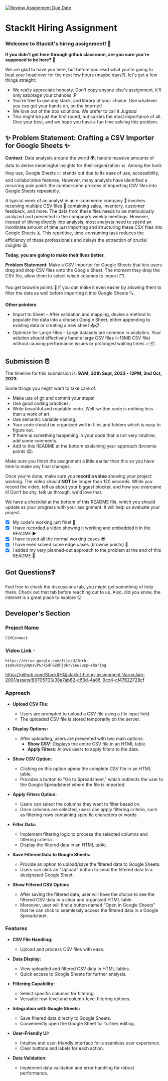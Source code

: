 [![Review Assignment Due Date](https://classroom.github.com/assets/deadline-readme-button-24ddc0f5d75046c5622901739e7c5dd533143b0c8e959d652212380cedb1ea36.svg)](https://classroom.github.com/a/_IojtdoU)
# StackIt Hiring Assignment

### Welcome to StackIt's hiring assignment! 🚀

**If you didn't get here through github classroom, are you sure you're supposed to be here? 🤨**


We are glad to have you here, but before you read what you're going to beat your head over for the next few hours (maybe days?), let's get a few things straight:
- We really appreciate honesty. Don't copy anyone else's assignment, it'll only sabotage your chances :P
- You're free to use any stack, and library of your choice. Use whatever you can get your hands on, on the internet!
- We love out of the box solutions. We prefer to call it *Jugaad* 
- This might be just the first round, but carries the most importance of all. Give your best, and we hope you have a fun time solving this problem.

## ✨ **Problem Statement: Crafting a CSV Importer for Google Sheets** ✨

**Context**:
Data analysts around the world 🌍, handle massive amounts of data to derive meaningful insights for their organization 📊. Among the tools they use, Google Sheets 📈 stands out due to its ease of use, accessibility, and collaborative features. However, many analysts have identified a recurring pain point: the cumbersome process of importing CSV files into Google Sheets repeatedly.

A typical week of an analyst in an e-commerce company 🛒 involves receiving multiple CSV files 📁 containing sales, inventory, customer feedback, and more. The data from these files needs to be meticulously analyzed and presented in the company’s weekly meetings. However, instead of diving directly into analysis, most analysts need to spend an inordinate amount of time just importing and structuring these CSV files into Google Sheets ⏳. This repetitive, time-consuming task reduces the efficiency of these professionals and delays the extraction of crucial insights 😫.

**Today, you are going to make their lives better.**

**Problem Statement**:
Make a CSV Importer for Google Sheets that lets users drag and drop CSV files onto the Google Sheet. The moment they drop the CSV file, allow them to select which columns to import 🗂️.

You get brownie points 🍪 if you can make it even easier by allowing them to filter the data as well before importing it into Google Sheets 🔍.

**Other pointers**:
- Import to Sheet – After validation and mapping, devise a method to populate the data into a chosen Google Sheet, either appending to existing data or creating a new sheet 📥📋.
- Optimize for Large Files – Large datasets are common in analytics. Your solution should effectively handle large CSV files (~15MB CSV file) without causing performance issues or prolonged waiting times 📈📦.

## Submission ⏰
The timeline for this submission is: **9AM, 30th Sept, 2023 - 12PM, 2nd Oct, 2023**

Some things you might want to take care of:
- Make use of git and commit your steps!
- Use good coding practices.
- Write beautiful and readable code. Well-written code is nothing less than a work of art.
- Use semantic variable naming.
- Your code should be organized well in files and folders which is easy to figure out.
- If there is something happening in your code that is not very intuitive, add some comments.
- Add to this README at the bottom explaining your approach (brownie points 😋)

Make sure you finish the assignment a little earlier than this so you have time to make any final changes.

Once you're done, make sure you **record a video** showing your project working. The video should **NOT** be longer than 120 seconds. While you record the video, tell us about your biggest blocker, and how you overcame it! Don't be shy, talk us through, we'd love that.

We have a checklist at the bottom of this README file, which you should update as your progress with your assignment. It will help us evaluate your project.

- [x]  My code's working just fine! 🥳
- [x]  I have recorded a video showing it working and embedded it in the README ▶️
- [x]  I have tested all the normal working cases 😎
- [x]  I have even solved some edge cases (brownie points) 💪
- [x]  I added my very planned-out approach to the problem at the end of this README 📜

## Got Questions❓
Feel free to check the discussions tab, you might get something of help there. Check out that tab before reaching out to us. Also, did you know, the internet is a great place to explore 😛

## Developer's Section

### Project Name
    CSVConnect
    
### Video Link -
    https://drive.google.com/file/d/1Hrb-zsaUukzvyDqHsSPGrk5dF0ZUPjok/view?usp=sharing






https://github.com/StackItHQ/stackit-hiring-assignment-VarunJain-2001/assets/80705703/38a7ab82-c63d-4a86-9cc4-cf47622728cf



### Approach
- **Upload CSV File:** 
   - Users are prompted to upload a CSV file using a file input field.
   - The uploaded CSV file is stored temporarily on the server.

- **Display Options:**
   - After uploading, users are presented with two main options:
       - **Show CSV**: Displays the entire CSV file in an HTML table.
       - **Apply Filters**: Allows users to apply filters to the data.

- **Show CSV Option:**
   - Clicking on this option opens the complete CSV file in an HTML table.
   - Provides a button to "Go to Spreadsheet," which redirects the user to the Google Spreadsheet where the file is imported.

- **Apply Filters Option:**
   - Users can select the columns they want to filter based on.
   - Once columns are selected, users can apply filtering criteria, such as filtering rows containing specific characters or words.

- **Filter Data:**
   - Implement filtering logic to process the selected columns and filtering criteria.
   - Display the filtered data in an HTML table.

- **Save Filtered Data to Google Sheets:**
   - Provide an option to upload/save the filtered data to Google Sheets.
   - Users can click an "Upload" button to send the filtered data to a designated Google Sheet.

- **Show Filtered CSV Option:**
   - After saving the filtered data, user will have the choice to see the filtered CSV data in a clear and organized HTML table.
   - Moreover, user will find a button named "Open in Google Sheets" that he can click to seamlessly access the filtered data in a Google Spreadsheet.


### Features
- **CSV File Handling:**
  - Upload and process CSV files with ease.

- **Data Display:**
  - View uploaded and filtered CSV data in HTML tables.
  - Quick access to Google Sheets for further analysis.

- **Filtering Capability:**
  - Select specific columns for filtering.
  - Versatile row-level and column-level filtering options.

- **Integration with Google Sheets:**
  - Save filtered data directly to Google Sheets.
  - Conveniently open the Google Sheet for further editing.

- **User-Friendly UI:**
  - Intuitive and user-friendly interface for a seamless user experience.
  - Clear buttons and labels for each action.

- **Data Validation:**
  - Implement data validation and error handling for robust performance.
